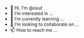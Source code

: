 - 👋 Hi, I’m @oxut
- 👀 I’m interested in ...
- 🌱 I’m currently learning ...
- 💞️ I’m looking to collaborate on ...
- 📫 How to reach me ...

<!---
oxut/oxut is a ✨ special ✨ repository because its `README.md` (this file) appears on your GitHub profile.
You can click the Preview link to take a look at your changes.
--->
